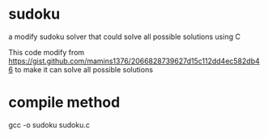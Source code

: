 # sudoku
a modify sudoku solver that could solve all possible solutions using C

This code modify from https://gist.github.com/mamins1376/2066828739627d15c112dd4ec582db46
to make it can solve all possible solutions

# compile method
gcc -o sudoku sudoku.c

